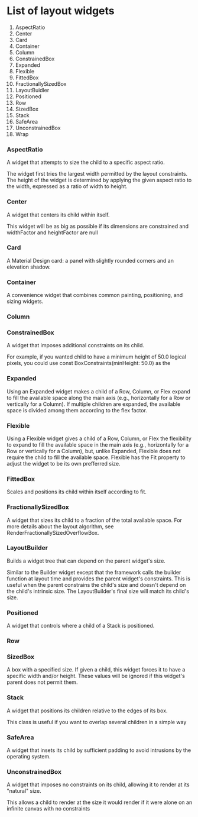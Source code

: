 # List of layout widgets

  
 
   1.  AspectRatio
  1. Center
  2. Card
  3. Container 
  4. Column
  5. ConstrainedBox
  1. Expanded
  7. Flexible
  8. FittedBox
  9. FractionallySizedBox
  1. LayoutBuidler 
  11. Positioned
  12.  Row
  1. SizedBox
  14. Stack
  15. SafeArea
  16. UnconstrainedBox
17. Wrap




### AspectRatio
A widget that attempts to size the child to a specific aspect ratio.

The widget first tries the largest width permitted by the layout constraints. The height of the widget is determined by applying the given aspect ratio to the width, expressed as a ratio of width to height.


###  Center
A widget that centers its child within itself.

This widget will be as big as possible if its dimensions are constrained and widthFactor and heightFactor are null
###  Card
A Material Design card: a panel with slightly rounded corners and an elevation shadow.


### Container
A convenience widget that combines common painting, positioning, and sizing widgets.
### Column
###  ConstrainedBox
A widget that imposes additional constraints on its child.

For example, if you wanted child to have a minimum height of 50.0 logical pixels, you could use const BoxConstraints(minHeight: 50.0) as the
###   Expanded
Using an Expanded widget makes a child of a Row, Column, or Flex expand to fill the available space along the main axis (e.g., horizontally for a Row or vertically for a Column). If multiple children are expanded, the available space is divided among them according to the flex factor.
###   Flexible
Using a Flexible widget gives a child of a Row, Column, or Flex the flexibility to expand to fill the available space in the main axis (e.g., horizontally for a Row or vertically for a Column), but, unlike Expanded, Flexible does not require the child to fill the available space.
Flexible has the Fit property to adjust the widget to be its own prefferred size.
###  FittedBox
Scales and positions its child within itself according to fit.

###  FractionallySizedBox
A widget that sizes its child to a fraction of the total available space. For more details about the layout algorithm, see RenderFractionallySizedOverflowBox.

###   LayoutBuilder
Builds a widget tree that can depend on the parent widget's size.

Similar to the Builder widget except that the framework calls the builder function at layout time and provides the parent widget's constraints. This is useful when the parent constrains the child's size and doesn't depend on the child's intrinsic size. The LayoutBuilder's final size will match its child's size.

###   Positioned
A widget that controls where a child of a Stack is positioned.
###   Row
###  SizedBox
A box with a specified size.
If given a child, this widget forces it to have a specific width and/or height. These values will be ignored if this widget's parent does not permit them.
###  Stack
A widget that positions its children relative to the edges of its box.

This class is useful if you want to overlap several children in a simple way
###  SafeArea
A widget that insets its child by sufficient padding to avoid intrusions by the operating system.
###  UnconstrainedBox
A widget that imposes no constraints on its child, allowing it to render at its "natural" size.

This allows a child to render at the size it would render if it were alone on an infinite canvas with no constraints
